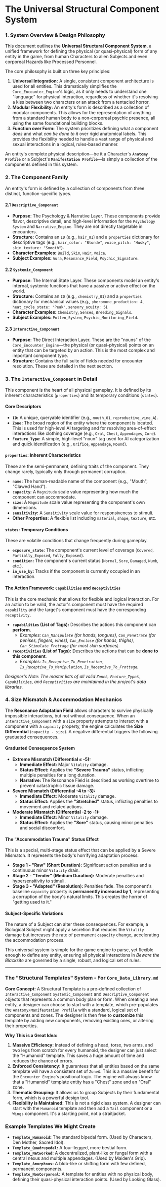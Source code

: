 # **The Universal Structural Component System**

### **1. System Overview & Design Philosophy**

This document outlines the **Universal Structural Component System**, a unified framework for defining the physical (or quasi-physical) form of any entity in the game, from human Characters to alien Subjects and even corporeal Hazards like Processed Personnel.

The core philosophy is built on three key principles:

1.  **Universal Integration:** A single, consistent component architecture is used for all entities. This dramatically simplifies the `Core_Encounter_Engine`'s logic, as it only needs to understand one "language" for physical interaction, regardless of whether it's resolving a kiss between two characters or an attack from a tentacled horror.
2.  **Modular Flexibility:** An entity's form is described as a collection of modular components. This allows for the representation of anything from a standard human body to a non-corporeal psychic presence, all using the same foundational building blocks.
3.  **Function over Form:** The system prioritizes defining what a component *does* and what *can be done to it* over rigid anatomical labels. This provides the flexibility needed to handle a vast range of physical and sexual interactions in a logical, rules-based manner.

An entity's complete physical description—be it a Character's **`Anatomy Profile`** or a Subject's **`Manifestation Profile`**—is simply a collection of the components defined in this system.

### **2. The Component Family**

An entity's form is defined by a collection of components from three distinct, function-specific types.

#### **2.1 `Descriptive_Component`**
*   **Purpose:** The Psychology & Narrative Layer. These components provide flavor, descriptive detail, and high-level information for the `Psychology System` and `Narrative_Engine`. They are not directly targetable in encounters.
*   **Structure:** Contains an `ID` (e.g., `hair_01`) and a `properties` dictionary for descriptive tags (e.g., `hair_color: "Blonde"`, `voice_pitch: "Husky"`, `skin_texture: "Smooth"`).
*   **Character Examples:** `Build`, `Skin`, `Hair`, `Voice`.
*   **Subject Examples:** `Aura`, `Resonance_Field`, `Psychic_Signature`.

#### **2.2 `Systemic_Component`**
*   **Purpose:** The Internal State Layer. These components model an entity's internal, systemic functions that have a passive or active effect on the world.
*   **Structure:** Contains an `ID` (e.g., `chemistry_01`) and a `properties` dictionary for mechanical values (e.g., `pheromone_production: 4`, `heat_cycle_state: "Peak"`, `sensory_acuity: 5`).
*   **Character Examples:** `Chemistry`, `Senses`, `Breeding_Signals`.
*   **Subject Examples:** `Pollen_System`, `Psychic_Monitoring_Field`.

#### **2.3 `Interactive_Component`**
*   **Purpose:** The Direct Interaction Layer. These are the "nouns" of the `Core_Encounter_Engine`—the physical (or quasi-physical) points on an entity that can be targeted by an action. This is the most complex and important component type.
*   **Structure:** Contains the full suite of fields needed for encounter resolution. These are detailed in the next section.

### **3. The `Interactive_Component` in Detail**

This component is the heart of all physical gameplay. It is defined by its inherent characteristics (`properties`) and its temporary conditions (`states`).

#### **Core Descriptors**

*   **`ID`:** A unique, queryable identifier (e.g., `mouth_01`, `reproductive_vine_A`).
*   **`Zone`:** The broad region of the entity where the component is located. This is used for high-level AI targeting and for resolving area-of-effect interactions like clothing coverage (e.g., `Oral`, `Chest`, `Appendages`, `Core`).
*   **`Feature_Type`:** A simple, high-level "noun" tag used for AI categorization and quick identification (e.g., `Orifice`, `Appendage`, `Mound`).

#### **`properties`: Inherent Characteristics**
These are the semi-permanent, defining traits of the component. They change rarely, typically only through permanent corruption.

*   **`name`:** The human-readable name of the component (e.g., "Mouth", "Clawed Hand").
*   **`capacity`:** A `Magnitude` scale value representing how much the component can accommodate.
*   **`size`:** A `Magnitude` scale value representing the component's own dimensions.
*   **`sensitivity`:** A `Sensitivity` scale value for responsiveness to stimuli.
*   **Other Properties:** A flexible list including `material`, `shape`, `texture`, etc.

#### **`states`: Temporary Conditions**
These are volatile conditions that change frequently during gameplay.

*   **`exposure_state`:** The component's current level of coverage (`Covered`, `Partially_Exposed`, `Fully_Exposed`).
*   **`condition`:** The component's current status (`Normal`, `Sore`, `Damaged`, `Numb`, etc.).
*   **`in_use_by`:** Tracks if the component is currently occupied in an interaction.

#### **The Action Framework: `Capabilities` and `Receptivities`**

This is the core mechanic that allows for flexible and logical interaction. For an action to be valid, the actor's component must have the required `capability` and the target's component must have the corresponding `receptivity`.

*   **`capabilities` (List of Tags):** Describes the actions this component can **perform**.
    *   *Examples: `Can_Manipulate` (for hands, tongues), `Can_Penetrate` (for penises, fingers, vines), `Can_Enclose` (for hands, thighs), `Can_Stimulate_Frottage` (for most skin surfaces).*
*   **`receptivities` (List of Tags):** Describes the actions that can be **done to this component**.
    *   *Examples: `Is_Receptive_To_Penetration`, `Is_Receptive_To_Manipulation`, `Is_Receptive_To_Frottage`.*

*Designer's Note: The master lists of all valid `Zone`s, `Feature_Type`s, `Capabilities`, and `Receptivities` are maintained in the project's data libraries.*

### **4. Size Mismatch & Accommodation Mechanics**

The **Resonance Adaptation Field** allows characters to survive physically impossible interactions, but not without consequence. When an `Interactive_Component` with a `size` property attempts to interact with a component with a `capacity` property, the engine calculates the **Size Differential** (`capacity - size`). A negative differential triggers the following graduated consequences.

#### **Graduated Consequence System**

*   **Extreme Mismatch (Differential ≤ -5):**
    *   **Immediate Effect:** Major `Vitality` damage.
    *   **Status Effect:** Applies the **"Severe Trauma"** status, inflicting multiple penalties for a long duration.
    *   **Narrative:** The Resonance Field is described as working overtime to prevent catastrophic tissue damage.
*   **Severe Mismatch (Differential -4 to -3):**
    *   **Immediate Effect:** Moderate `Vitality` damage.
    *   **Status Effect:** Applies the **"Stretched"** status, inflicting penalties to movement and related actions.
*   **Moderate Mismatch (Differential -2 to -1):**
    *   **Immediate Effect:** Minor `Vitality` damage.
    *   **Status Effect:** Applies the **"Sore"** status, causing minor penalties and social discomfort.

#### **The "Accommodation Trauma" Status Effect**
This is a special, multi-stage status effect that can be applied by a Severe Mismatch. It represents the body's horrifying adaptation process.
*   **Stage 1 - "Raw" (Short Duration):** Significant action penalties and a continuous minor `Vitality` drain.
*   **Stage 2 - "Tender" (Medium Duration):** Moderate penalties and hypersensitivity to stimuli.
*   **Stage 3 - "Adapted" (Resolution):** Penalties fade. The component's baseline `capacity` property is **permanently increased by 1**, representing a corruption of the body's natural limits. This creates the horror of "getting used to it."

#### **Subject-Specific Variations**
The nature of a Subject can alter these consequences. For example, a Biological Subject might apply a secretion that reduces the `Vitality` damage but increases the rate of permanent `capacity` change, accelerating the accommodation process.

This universal system is simple for the game engine to parse, yet flexible enough to define any entity, ensuring all physical interactions in *Beware the Blacksite* are governed by a single, robust, and logical set of rules.

---

### **The "Structural Templates" System** - For `Core_Data_Library.md`

**Core Concept:** A Structural Template is a pre-defined collection of `Interactive_Component` `Systemic_Component` and `Descriptive_Component` objects that represents a common body plan or form. When creating a new entity, a designer can choose to start with a template, which pre-populates the `Anatomy/Manifestation Profile` with a standard, logical set of components and zones. The designer is then free to **customize** this template by adding new components, removing existing ones, or altering their properties.

**Why This is a Great Idea:**

1.  **Massive Efficiency:** Instead of defining a head, torso, two arms, and two legs from scratch for every humanoid, the designer can just select the "Humanoid" template. This saves a huge amount of time and reduces the chance of errors.
2.  **Enforced Consistency:** It guarantees that all entities based on the same template will have a consistent set of `Zone`s. This is a massive benefit for the `Encounter_Engine`'s positional logic. The engine will always know that a "Humanoid" template entity has a "Chest" zone and an "Oral" zone.
3.  **Thematic Grouping:** It allows us to group Subjects by their fundamental form, which is a powerful design tool.
4.  **Flexibility is Maintained:** This is not a rigid class system. A designer can start with the `Humanoid` template and then add a `Tail` component or a `Wings` component. It's a starting point, not a straitjacket.

### **Example Templates We Might Create**

*   **`Template_Humanoid`:** The standard bipedal form. (Used by Characters, Den Mother, Sacred Idol).
*   **`Template_Quadrupedal`:** A four-legged, more bestial form.
*   **`Template_Networked`:** A decentralized, plant-like or fungal form with a central nexus and multiple appendages. (Used by Maiden's Grip).
*   **`Template_Amorphous`:** A blob-like or shifting form with few defined, permanent components.
*   **`Template_NonCorporeal`:** A template for entities with no physical body, defining their quasi-physical interaction points. (Used by Looking Glass).